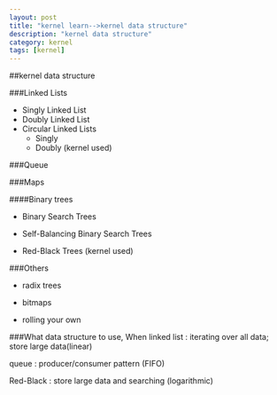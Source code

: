 ```yaml
---
layout: post
title: "kernel learn-->kernel data structure"
description: "kernel data structure"
category: kernel
tags: [kernel]
---
```


##kernel data structure


###Linked Lists

* Singly Linked List
* Doubly Linked List
* Circular Linked Lists
    * Singly
    * Doubly (kernel used)

###Queue


###Maps


####Binary trees

* Binary Search Trees

* Self-Balancing Binary Search Trees

* Red-Black Trees (kernel used)

###Others
* radix trees

* bitmaps

* rolling your own

###What data structure to use, When
linked list : iterating over all data; store large data(linear)

queue : producer/consumer pattern (FIFO)

Red-Black : store large data and searching (logarithmic)
